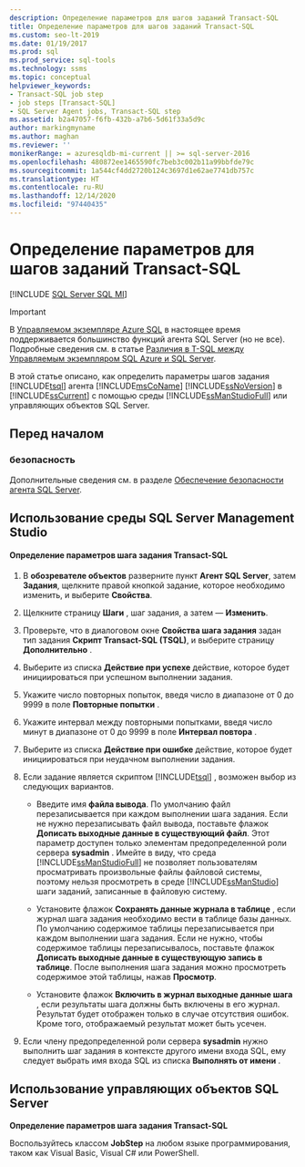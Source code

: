 ```yaml
---
description: Определение параметров для шагов заданий Transact-SQL
title: Определение параметров для шагов заданий Transact-SQL
ms.custom: seo-lt-2019
ms.date: 01/19/2017
ms.prod: sql
ms.prod_service: sql-tools
ms.technology: ssms
ms.topic: conceptual
helpviewer_keywords:
- Transact-SQL job step
- job steps [Transact-SQL]
- SQL Server Agent jobs, Transact-SQL step
ms.assetid: b2a47057-f6fb-432b-a7b6-5d61f33a5d9c
author: markingmyname
ms.author: maghan
ms.reviewer: ''
monikerRange: = azuresqldb-mi-current || >= sql-server-2016
ms.openlocfilehash: 480872ee1465590fc7beb3c002b11a99bbfde79c
ms.sourcegitcommit: 1a544cf4dd2720b124c3697d1e62ae7741db757c
ms.translationtype: HT
ms.contentlocale: ru-RU
ms.lasthandoff: 12/14/2020
ms.locfileid: "97440435"
---
```

# <a name="define-transact-sql-job-step-options"></a>Определение параметров для шагов заданий Transact-SQL
[!INCLUDE [SQL Server SQL MI](../../includes/applies-to-version/sql-asdbmi.md)]

> [!IMPORTANT]  
> В [Управляемом экземпляре Azure SQL](/azure/sql-database/sql-database-managed-instance) в настоящее время поддерживается большинство функций агента SQL Server (но не все). Подробные сведения см. в статье [Различия в T-SQL между Управляемым экземпляром SQL Azure и SQL Server](/azure/sql-database/sql-database-managed-instance-transact-sql-information#sql-server-agent).

В этой статье описано, как определить параметры шагов задания [!INCLUDE[tsql](../../includes/tsql-md.md)] агента [!INCLUDE[msCoName](../../includes/msconame_md.md)] [!INCLUDE[ssNoVersion](../../includes/ssnoversion-md.md)] в [!INCLUDE[ssCurrent](../../includes/sscurrent-md.md)] с помощью среды [!INCLUDE[ssManStudioFull](../../includes/ssmanstudiofull-md.md)] или управляющих объектов SQL Server.  
  
## <a name="before-you-begin"></a><a name="BeforeYouBegin"></a>Перед началом  
  
### <a name="security"></a><a name="Security"></a>безопасность  
Дополнительные сведения см. в разделе [Обеспечение безопасности агента SQL Server](../../ssms/agent/implement-sql-server-agent-security.md).  
  
## <a name="using-sql-server-management-studio"></a><a name="SSMS"></a>Использование среды SQL Server Management Studio  
  
#### <a name="to-define-transact-sql-job-step-options"></a>Определение параметров шага задания Transact-SQL  
  
1.  В **обозревателе объектов** разверните пункт **Агент SQL Server**, затем **Задания**, щелкните правой кнопкой задание, которое необходимо изменить, и выберите **Свойства**.  
  
2.  Щелкните страницу **Шаги** , шаг задания, а затем — **Изменить**.  
  
3.  Проверьте, что в диалоговом окне **Свойства шага задания** задан тип задания **Скрипт Transact-SQL (TSQL)**, и выберите страницу **Дополнительно** .  
  
4.  Выберите из списка **Действие при успехе** действие, которое будет инициироваться при успешном выполнении задания.  
  
5.  Укажите число повторных попыток, введя число в диапазоне от 0 до 9999 в поле **Повторные попытки** .  
  
6.  Укажите интервал между повторными попытками, введя число минут в диапазоне от 0 до 9999 в поле **Интервал повтора** .  
  
7.  Выберите из списка **Действие при ошибке** действие, которое будет инициироваться при неудачном выполнении задания.  
  
8.  Если задание является скриптом [!INCLUDE[tsql](../../includes/tsql-md.md)] , возможен выбор из следующих вариантов.  
  
    -   Введите имя **файла вывода**. По умолчанию файл перезаписывается при каждом выполнении шага задания. Если не нужно перезаписывать файл вывода, поставьте флажок **Дописать выходные данные в существующий файл**. Этот параметр доступен только элементам предопределенной роли сервера **sysadmin** . Имейте в виду, что среда [!INCLUDE[ssManStudioFull](../../includes/ssmanstudiofull-md.md)] не позволяет пользователям просматривать произвольные файлы файловой системы, поэтому нельзя просмотреть в среде [!INCLUDE[ssManStudio](../../includes/ssmanstudio-md.md)] шаги заданий, записанные в файловую систему.  
  
    -   Установите флажок **Сохранять данные журнала в таблице** , если журнал шага задания необходимо вести в таблице базы данных. По умолчанию содержимое таблицы перезаписывается при каждом выполнении шага задания. Если не нужно, чтобы содержимое таблицы перезаписывалось, поставьте флажок **Дописать выходные данные в существующую запись в таблице**. После выполнения шага задания можно просмотреть содержимое этой таблицы, нажав **Просмотр**.  
  
    -   Установите флажок **Включить в журнал выходные данные шага** , если результаты шага должны быть включены в его журнал. Результат будет отображен только в случае отсутствия ошибок. Кроме того, отображаемый результат может быть усечен.  
  
9. Если члену предопределенной роли сервера **sysadmin** нужно выполнить шаг задания в контексте другого имени входа SQL, ему следует выбрать имя входа SQL из списка **Выполнять от имени** .  
  
## <a name="using-sql-server-management-objects"></a><a name="SMO"></a>Использование управляющих объектов SQL Server  
**Определение параметров шага задания Transact-SQL**  
  
Воспользуйтесь классом **JobStep** на любом языке программирования, таком как Visual Basic, Visual C# или PowerShell.  
